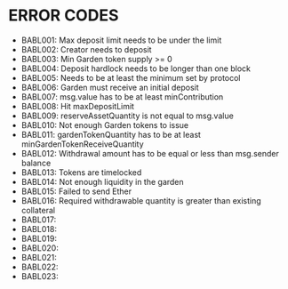 # ERROR CODES

- BABL001: Max deposit limit needs to be under the limit
- BABL002: Creator needs to deposit
- BABL003: Min Garden token supply >= 0
- BABL004: Deposit hardlock needs to be longer than one block
- BABL005: Needs to be at least the minimum set by protocol
- BABL006: Garden must receive an initial deposit
- BABL007: msg.value has to be at least minContribution
- BABL008: Hit maxDepositLimit
- BABL009: reserveAssetQuantity is not equal to msg.value
- BABL010: Not enough Garden tokens to issue
- BABL011: gardenTokenQuantity has to be at least minGardenTokenReceiveQuantity
- BABL012: Withdrawal amount has to be equal or less than msg.sender balance
- BABL013: Tokens are timelocked
- BABL014: Not enough liquidity in the garden
- BABL015: Failed to send Ether
- BABL016: Required withdrawable quantity is greater than existing collateral
- BABL017:
- BABL018:
- BABL019:
- BABL020:
- BABL021:
- BABL022:
- BABL023:
